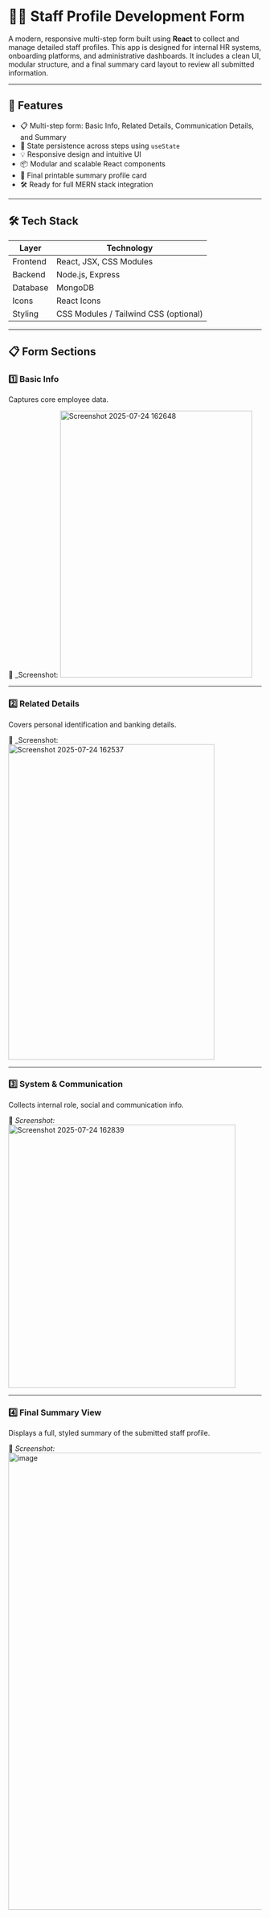 # 🧑‍💼 Staff Profile Development Form

A modern, responsive multi-step form built using **React** to collect and manage detailed staff profiles. This app is designed for internal HR systems, onboarding platforms, and administrative dashboards. It includes a clean UI, modular structure, and a final summary card layout to review all submitted information.

---

## 🚀 Features

- 📋 Multi-step form: Basic Info, Related Details, Communication Details, and Summary
- 💾 State persistence across steps using `useState`
- 💡 Responsive design and intuitive UI
- 📦 Modular and scalable React components
- 📄 Final printable summary profile card
- 🛠 Ready for full MERN stack integration

---

## 🛠 Tech Stack

| Layer      | Technology         |
|------------|--------------------|
| Frontend   | React, JSX, CSS Modules |
| Backend    | Node.js, Express |
| Database   |  MongoDB |
| Icons      | React Icons        |
| Styling    | CSS Modules / Tailwind CSS (optional)

---

## 📋 Form Sections

### 1️⃣ Basic Info
Captures core employee data.



📸 _Screenshot:
<img width="382" height="531" alt="Screenshot 2025-07-24 162648" src="https://github.com/user-attachments/assets/59fd73c1-6951-42bd-b890-ca2df194d763" />


---

### 2️⃣ Related Details
Covers personal identification and banking details.


📸 _Screenshot:
<img width="410" height="628" alt="Screenshot 2025-07-24 162537" src="https://github.com/user-attachments/assets/79f7c34a-83f9-4390-a577-8785305ab49a" />



---

### 3️⃣ System & Communication
Collects internal role, social and communication info.


📸 _Screenshot:_  
<img width="452" height="524" alt="Screenshot 2025-07-24 162839" src="https://github.com/user-attachments/assets/3eb50a81-7c89-4ea4-acb2-4a0b11475829" />


---

### 4️⃣ Final Summary View
Displays a full, styled summary of the submitted staff profile.

📸 _Screenshot:_  
<img width="1913" height="910" alt="image" src="https://github.com/user-attachments/assets/2a2390b1-6088-4cca-9fbd-351d55360f92" />




